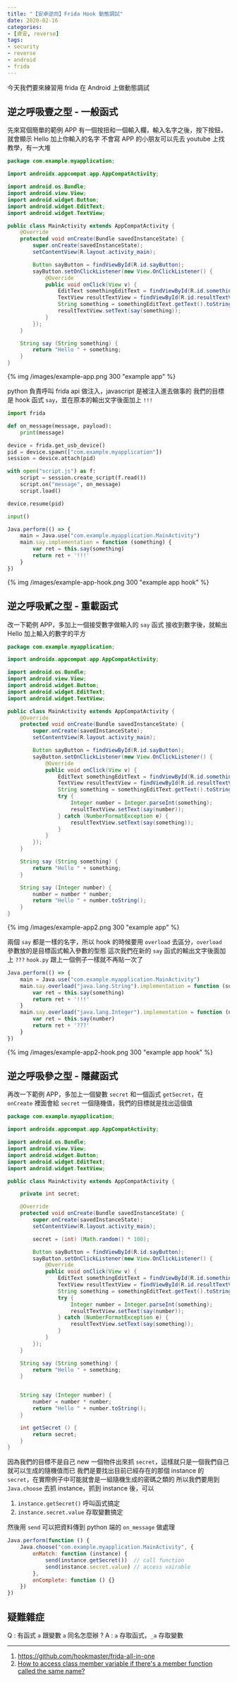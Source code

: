 ```yaml
---
title: "【安卓逆向】Frida Hook 動態調試"
date: 2020-02-16
categories:
- [資安, reverse]
tags:
- security
- reverse
- android
- frida
---
```


今天我們要來練習用 frida 在 Android 上做動態調試

## 逆之呼吸壹之型 - 一般函式

先來寫個簡單的範例 APP
有一個按扭和一個輸入欄，輸入名字之後，按下按鈕，就會顯示 Hello 加上你輸入的名字
不會寫 APP 的小朋友可以先去 youtube 上找教學，有一大堆

```java MainActivity.java
package com.example.myapplication;

import androidx.appcompat.app.AppCompatActivity;

import android.os.Bundle;
import android.view.View;
import android.widget.Button;
import android.widget.EditText;
import android.widget.TextView;

public class MainActivity extends AppCompatActivity {
    @Override
    protected void onCreate(Bundle savedInstanceState) {
        super.onCreate(savedInstanceState);
        setContentView(R.layout.activity_main);

        Button sayButton = findViewById(R.id.sayButton);
        sayButton.setOnClickListener(new View.OnClickListener() {
            @Override
            public void onClick(View v) {
                EditText somethingEditText = findViewById(R.id.somethingEditText);
                TextView resultTextView = findViewById(R.id.resultTextView);
                String something = somethingEditText.getText().toString();
                resultTextView.setText(say(something));
            }
        });
    }

    String say (String something) {
        return "Hello " + something;
    }
}
```

{% img /images/example-app.png 300 "example app" %}

python 負責呼叫 frida api 做注入，javascript 是被注入進去做事的
我們的目標是 hook 函式 `say`，並在原本的輸出文字後面加上 `!!!`

```python hook.py
import frida

def on_message(message, payload):
    print(message)

device = frida.get_usb_device()
pid = device.spawn(["com.example.myapplication"])
session = device.attach(pid)

with open("script.js") as f:
    script = session.create_script(f.read())
    script.on("message", on_message)
    script.load()

device.resume(pid)

input()
```

```javascript script.js
Java.perform(() => {
    main = Java.use("com.example.myapplication.MainActivity")
    main.say.implementation = function (something) {
        var ret = this.say(something)
        return ret + '!!!'
    }
})
```

{% img /images/example-app-hook.png 300 "example app hook" %}

## 逆之呼吸貳之型 - 重載函式

改一下範例 APP，多加上一個接受數字做輸入的 `say` 函式
接收到數字後，就輸出 Hello 加上輸入的數字的平方

```java MainActivity.java
package com.example.myapplication;

import androidx.appcompat.app.AppCompatActivity;

import android.os.Bundle;
import android.view.View;
import android.widget.Button;
import android.widget.EditText;
import android.widget.TextView;

public class MainActivity extends AppCompatActivity {
    @Override
    protected void onCreate(Bundle savedInstanceState) {
        super.onCreate(savedInstanceState);
        setContentView(R.layout.activity_main);

        Button sayButton = findViewById(R.id.sayButton);
        sayButton.setOnClickListener(new View.OnClickListener() {
            @Override
            public void onClick(View v) {
                EditText somethingEditText = findViewById(R.id.somethingEditText);
                TextView resultTextView = findViewById(R.id.resultTextView);
                String something = somethingEditText.getText().toString();
                try {
                    Integer number = Integer.parseInt(something);
                    resultTextView.setText(say(number));
                } catch (NumberFormatException e) {
                    resultTextView.setText(say(something));
                }
            }
        });
    }

    String say (String something) {
        return "Hello " + something;
    }

    String say (Integer number) {
        number = number * number;
        return "Hello " + number.toString();
    }
}
```

{% img /images/example-app2.png 300 "example app" %}

兩個 `say` 都是一樣的名字，所以 hook 的時候要用 `overload` 去區分，`overload` 參數放的是目標函式輸入參數的型態
這次我們在新的 `say` 函式的輸出文字後面加上 `???`
`hook.py` 跟上一個例子一樣就不再貼一次了

```javascript script.js
Java.perform(() => {
    main = Java.use("com.example.myapplication.MainActivity")
    main.say.overload("java.lang.String").implementation = function (something) {
        var ret = this.say(something)
        return ret + '!!!'
    }
    main.say.overload("java.lang.Integer").implementation = function (number) {
        var ret = this.say(number)
        return ret + '???'
    }
})
```

{% img /images/example-app2-hook.png 300 "example app hook" %}

## 逆之呼吸參之型 - 隱藏函式

再改一下範例 APP，多加上一個變數 `secret` 和一個函式 `getSecret`，在 `onCreate` 裡面會給 `secret` 一個隨機值，我們的目標就是找出這個值

```java MainActivity.java
package com.example.myapplication;

import androidx.appcompat.app.AppCompatActivity;

import android.os.Bundle;
import android.view.View;
import android.widget.Button;
import android.widget.EditText;
import android.widget.TextView;

public class MainActivity extends AppCompatActivity {

    private int secret;

    @Override
    protected void onCreate(Bundle savedInstanceState) {
        super.onCreate(savedInstanceState);
        setContentView(R.layout.activity_main);

        secret = (int) (Math.random() * 100);

        Button sayButton = findViewById(R.id.sayButton);
        sayButton.setOnClickListener(new View.OnClickListener() {
            @Override
            public void onClick(View v) {
                EditText somethingEditText = findViewById(R.id.somethingEditText);
                TextView resultTextView = findViewById(R.id.resultTextView);
                String something = somethingEditText.getText().toString();
                try {
                    Integer number = Integer.parseInt(something);
                    resultTextView.setText(say(number));
                } catch (NumberFormatException e) {
                    resultTextView.setText(say(something));
                }
            }
        });
    }

    String say (String something) {
        return "Hello " + something;
    }


    String say (Integer number) {
        number = number * number;
        return "Hello " + number.toString();
    }

    int getSecret () {
        return secret;
    }
}
```

因為我們的目標不是自己 new 一個物件出來抓 `secret`，這樣就只是一個我們自己就可以生成的隨機值而已
我們是要找出目前已經存在的那個 instance 的 `secret`，在實際例子中可能就會是一組隨機生成的密碼之類的
所以我們要用到 `Java.choose` 去抓 instance，抓到 instance 後，可以

1. `instance.getSecret()` 呼叫函式搞定
2. `instance.secret.value` 存取變數搞定

然後用 `send` 可以把資料傳到 python 端的 `on_message` 做處理

```javascript script.js
Java.perform(function () {
    Java.choose("com.example.myapplication.MainActivity", {
        onMatch: function (instance) {
            send(instance.getSecret())  // call function
            send(instance.secret.value) // access vairable
        },
        onComplete: function () {}
    })
})
```

## 疑難雜症

Q : 有函式 `a` 跟變數 `a` 同名怎麼辦 ?
A : `a` 存取函式，`_a` 存取變數

---

1. https://github.com/hookmaster/frida-all-in-one
2. [How to access class member variable if there's a member function called the same name?](https://github.com/frida/frida/issues/833)
